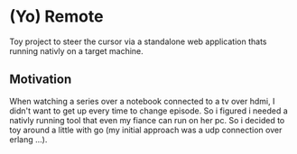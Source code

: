 # (Yo) Remote

Toy project to steer the cursor via a standalone web application
thats running nativly on a target machine.

## Motivation

When watching a series over a notebook connected to a tv over hdmi, I
didn't want to get up every time to change episode. So i figured i
needed a nativly running tool that even my fiance can run on her pc.
So i decided to toy around a little with go (my initial approach was a
udp connection over erlang ...).
